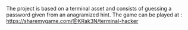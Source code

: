 The project is based on a terminal asset and consists of guessing a password given from an anagramized hint. 
The game can be played at : https://sharemygame.com/@KRak3N/terminal-hacker
